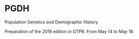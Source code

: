# PGDH
Population Genetics and Demographic History

Preparation of the 2018 edition in GTPB. From May 14 to May 18.
